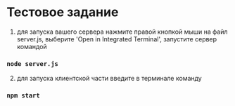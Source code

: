 # Тестовое задание

1. для запуска вашего сервера нажмите правой кнопкой мыши на файл server.js, выберите 'Open in Integrated Terminal', запустите сервер командой

### `node server.js`

2. для запуска клиентской части введите в терминале команду

### `npm start`
